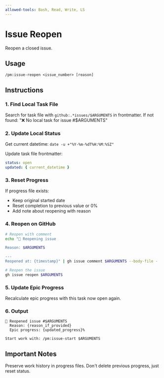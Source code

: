```yaml
---
allowed-tools: Bash, Read, Write, LS
---
```


# Issue Reopen

Reopen a closed issue.

## Usage

```
/pm:issue-reopen <issue_number> [reason]
```

## Instructions

### 1. Find Local Task File

Search for task file with `github:.*issues/$ARGUMENTS` in frontmatter.
If not found: "❌ No local task for issue #$ARGUMENTS"

### 2. Update Local Status

Get current datetime: `date -u +"%Y-%m-%dT%H:%M:%SZ"`

Update task file frontmatter:

```yaml
status: open
updated: { current_datetime }
```

### 3. Reset Progress

If progress file exists:

- Keep original started date
- Reset completion to previous value or 0%
- Add note about reopening with reason

### 4. Reopen on GitHub

```bash
# Reopen with comment
echo "🔄 Reopening issue

Reason: $ARGUMENTS

---
Reopened at: {timestamp}" | gh issue comment $ARGUMENTS --body-file -

# Reopen the issue
gh issue reopen $ARGUMENTS
```

### 5. Update Epic Progress

Recalculate epic progress with this task now open again.

### 6. Output

```
🔄 Reopened issue #$ARGUMENTS
  Reason: {reason_if_provided}
  Epic progress: {updated_progress}%

Start work with: /pm:issue-start $ARGUMENTS
```

## Important Notes

Preserve work history in progress files.
Don't delete previous progress, just reset status.
